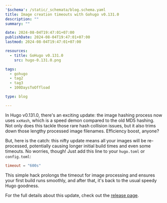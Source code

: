 ```yaml
---
'$schema': /static/_schemata/blog.schema.yaml
title: Image creation timeouts with Gohugo v0.131.0
description: ""
summary: ""

date: 2024-08-04T19:47:01+07:00
publishDate: 2024-08-04T19:47:01+07:00
lastmod: 2024-08-04T19:47:01+07:00

resources:
  - title: GoHugo v0.131.0
    src: hugo-0.131.0.png

tags:
  - gohugo
  - tag2
  - tag3
  - 100DaysToOffload

type: blog

---
```


In Hugo v0.131.0, there's an exciting update: the image hashing process now uses `xxHash`, which is a speed demon compared to the old MD5 hashing. Not only does this tackle those rare hash collision issues, but it also trims down those lengthy processed image filenames. Efficiency boost, anyone?

But, here is the catch: this nifty update means all your images will be re-processed, potentially causing longer initial build times and even some timeouts. No worries, though! Just add this line to your `hugo.toml` or `config.toml`:

```toml
timeout = "600s"
```

This simple hack prolongs the timeout for image processing and ensures your first build runs smoothly, and after that, it's back to the usual speedy Hugo goodness.

For the full details about this update, check out the [release page](https://github.com/gohugoio/hugo/releases/tag/v0.131.0).
